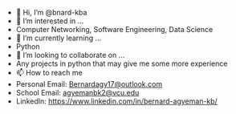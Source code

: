 - 👋 Hi, I’m @bnard-kba
- 👀 I’m interested in ...
- Computer Networking, Software Engineering, Data Science
- 🌱 I’m currently learning ...
- Python
- 💞️ I’m looking to collaborate on ...
- Any projects in python that may give me some more experience
- 📫 How to reach me
- Personal Email: Bernardagy17@outlook.com
- School Email: agyemanbk2@vcu.edu
- LinkedIn: https://www.linkedin.com/in/bernard-agyeman-kb/

<!---
bnard-kba/bnard-kba is a ✨ special ✨ repository because its `README.md` (this file) appears on your GitHub profile.
You can click the Preview link to take a look at your changes.
--->
